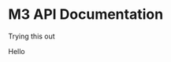 <script src="https://unpkg.com/swagger-ui-dist@3/swagger-ui-bundle.js" charset="UTF-8"></script>
<script>
var SwaggerUIBundle = require('swagger-ui-dist').SwaggerUIBundle

const ui = SwaggerUIBundle({
    url: "https://raw.githubusercontent.com/mbari-media-management/m3-api-docs/main/reference/vars-kb-server.v1.yaml",
    dom_id: 'swagger-ui',
    presets: [
      SwaggerUIBundle.presets.apis,
      SwaggerUIBundle.SwaggerUIStandalonePreset
    ],
    layout: "StandaloneLayout"
  })
</script>

# M3 API Documentation

Trying this out
<div id="swagger-ui">Hello</div>

